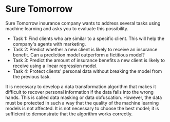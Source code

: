 # Sure Tomorrow

Sure Tomorrow insurance company wants to address several tasks using machine learning and asks you to evaluate this possibility.

- Task 1: Find clients who are similar to a specific client. This will help the company's agents with marketing.
- Task 2: Predict whether a new client is likely to receive an insurance benefit. Can a prediction model outperform a fictitious model?
- Task 3: Predict the amount of insurance benefits a new client is likely to receive using a linear regression model.
- Task 4: Protect clients' personal data without breaking the model from the previous task.

It is necessary to develop a data transformation algorithm that makes it difficult to recover personal information if the data falls into the wrong hands. This is called data masking or data obfuscation. However, the data must be protected in such a way that the quality of the machine learning models is not affected. It is not necessary to choose the best model; it is sufficient to demonstrate that the algorithm works correctly.






